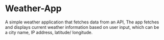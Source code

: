 # Weather-App
A simple weather application that fetches data from an API, The app fetches and displays current weather information based on user input, which can be a city name, IP address, latitude/ longitude.
